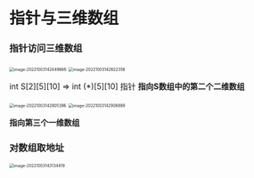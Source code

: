 # 指针与三维数组

### 指针访问三维数组

<img src="C:\Users\Lanson\AppData\Roaming\Typora\typora-user-images\image-20221003142449666.png" alt="image-20221003142449666" style="zoom:50%;" />

<img src="C:\Users\Lanson\AppData\Roaming\Typora\typora-user-images\image-20221003142622356.png" alt="image-20221003142622356" style="zoom:50%;" />

int S\[2]\[5][10]  => int (*)\[5][10]  指针   **指向S数组中的第二个二维数组**

<img src="C:\Users\Lanson\AppData\Roaming\Typora\typora-user-images\image-20221003142805396.png" alt="image-20221003142805396" style="zoom:50%;" />

<img src="C:\Users\Lanson\AppData\Roaming\Typora\typora-user-images\image-20221003142908889.png" alt="image-20221003142908889" style="zoom:50%;" />

**指向第三个一维数组**

### 对数组取地址

<img src="C:\Users\Lanson\AppData\Roaming\Typora\typora-user-images\image-20221003143134419.png" alt="image-20221003143134419" style="zoom:50%;" />





